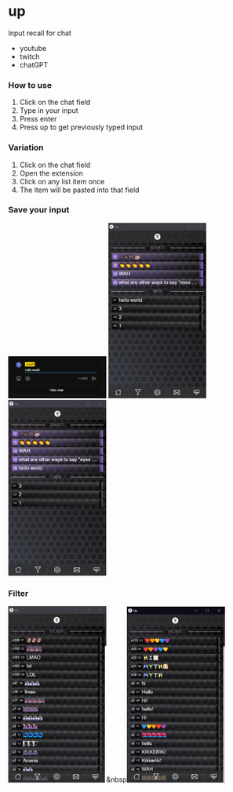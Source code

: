 # up
Input recall for chat
- youtube
- twitch
- chatGPT

### How to use
1. Click on the chat field
2. Type in your input
3. Press enter
4. Press up to get previously typed input

### Variation
1. Click on the chat field
1. Open the extension
2. Click on any list item once
3. The item will be pasted into that field 

### Save your input
<img src="images/demo-save-01.png" width="200" />   <img src="images/demo-save-02.png" width="200" />   <img src="images/demo-save-03.png" width="200" />

### Filter
<img src="images/demo-filter-01.png" width="200" />&nbsp<img src="images/demo-filter-02.png" width="200" />
